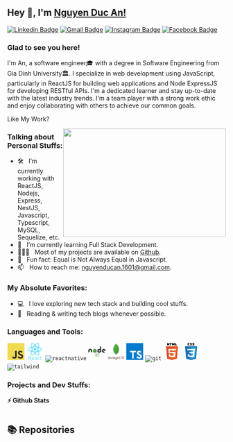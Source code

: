 ## Hey 👋, I'm [Nguyen Duc An!](https://github.com/An1601)

[![Linkedin Badge](https://img.shields.io/badge/LinkedIn-0077B5?style=for-the-badge&logo=linkedin&logoColor=white)](https://www.linkedin.com/in/an-nguy%E1%BB%85n-99802630b/)
[![Gmail Badge](https://img.shields.io/badge/Gmail-D14836?style=for-the-badge&logo=gmail&logoColor=white)](https://www.facebook.com/DucAn1601)
[![Instagram Badge](https://img.shields.io/badge/Instagram-E4405F?style=for-the-badge&logo=instagram&logoColor=white)](https://www.instagram.com/ngduc_an/)
[![Facebook Badge](https://img.shields.io/badge/Facebook-1877F2?style=for-the-badge&logo=facebook&logoColor=white)](https://www.facebook.com/DucAn1601)


### Glad to see you here! &nbsp; 
I'm An, a software engineer🎓 with a degree in Software Engineering from Gia Dinh University🏛. I specialize in web development using JavaScript, particularly in ReactJS for building web applications and Node ExpressJS for developing RESTful APIs. I'm a dedicated learner and stay up-to-date with the latest industry trends. I'm a team player with a strong work ethic and enjoy collaborating with others to achieve our common goals.



Like My Work?


<img align="right" height="250" width="375" alt="" src="https://raw.githubusercontent.com/iampavangandhci/iampavangandhi/master/gifs/coder.gif" />

### Talking about Personal Stuffs:

- 🛠 &nbsp; I’m currently working with ReactJS, Nodejs, Express, NestJS, <br /> Javascript, Typescript, MySQL, Sequelize, etc.
- 🚀 &nbsp; I’m currently learning Full Stack Development.
- 👨🏻‍💻 &nbsp; Most of my projects are available on [Github](https://github.com/An1601).
- 👾 &nbsp; Fun fact: Equal is Not Always Equal in Javascript.
- 📫 &nbsp; How to reach me: nguyenducan.1601@gmail.com.

### My Absolute Favorites:

- 💻 &nbsp; I love exploring new tech stack and building cool stuffs.
- 📰 &nbsp; Reading & writing tech blogs whenever possible.


### Languages and Tools:

<code><img src="https://raw.githubusercontent.com/devicons/devicon/master/icons/javascript/javascript-original.svg" alt="javascript" width="40" height="40"/></code>
<code><img src="https://raw.githubusercontent.com/devicons/devicon/master/icons/react/react-original-wordmark.svg" alt="react" width="40" height="40"/></code>
<code><img src="https://reactnative.dev/img/header_logo.svg" alt="reactnative" width="40" height="40"/></code>
<code><img src="https://raw.githubusercontent.com/devicons/devicon/master/icons/nodejs/nodejs-original-wordmark.svg" alt="nodejs" width="40" height="40"/></code>
<code><img src="https://raw.githubusercontent.com/devicons/devicon/master/icons/mongodb/mongodb-original-wordmark.svg" alt="mongodb" width="40" height="40"/></code>
<code><img src="https://raw.githubusercontent.com/devicons/devicon/master/icons/typescript/typescript-original.svg" alt="typescript" width="40" height="40"/></code>
<code><img src="https://www.vectorlogo.zone/logos/git-scm/git-scm-icon.svg" alt="git" width="40" height="40"/></code>
<code><img src="https://raw.githubusercontent.com/devicons/devicon/master/icons/html5/html5-original-wordmark.svg" alt="html5" width="40" height="40"/></code>
<code><img src="https://raw.githubusercontent.com/devicons/devicon/master/icons/css3/css3-original-wordmark.svg" alt="css3" width="40" height="40"/></code>
<code><img src="https://www.vectorlogo.zone/logos/tailwindcss/tailwindcss-icon.svg" alt="tailwind" width="40" height="40"/></code>

### Projects and Dev Stuffs:


  <summary><b>⚡ Github Stats</b></summary>




#

## 📚 Repositories



